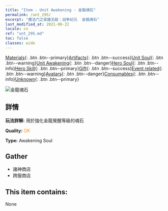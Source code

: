 ```yaml
---
title: "Item - Unit Awakening - 金龍魂石"
permalink: /unt_295/
excerpt: "魔法门之英雄无敌：战争纪元  金龍魂石"
last_modified_at: 2021-06-22
locale: cn
ref: "unt_295.md"
toc: false
classes: wide
---
```

 [Materials](/ItemsCN/){: .btn .btn--primary}[Artifacts](/ItemsCN/Artifacts/){: .btn .btn--success}[Unit Soul](/ItemsCN/UnitSoul/){: .btn .btn--warning}[Unit Awakening](/ItemsCN/UnitAwakening/){: .btn .btn--danger}[Hero Soul](/ItemsCN/HeroSoul/){: .btn .btn--info}[Hero Skill](/ItemsCN/HeroSkill/){: .btn .btn--primary}[Gift](/ItemsCN/Gift/){: .btn .btn--success}[Event related](/ItemsCN/Events/){: .btn .btn--warning}[Avatars](/ItemsCN/Avatars/){: .btn .btn--danger}[Consumables](/ItemsCN/Consumables/){: .btn .btn--info}[Unknown](/ItemsCN/Unknown/){: .btn .btn--primary}

 ![金龍魂石](/images/u/tia_lvlong.jpg)

## 詳情
 **玩法詳解:** 用於強化金龍覺醒等級的魂石

 **Quality:** <span style="color: #FF8C00">OK</span>

 **Type:** Awakening Soul

## Gather

*    諸神商店 
*    跨服商店 

## This item contains:

  None

